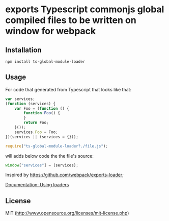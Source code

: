 # exports Typescript commonjs global compiled files to be written on window for webpack

## Installation

```
npm install ts-global-module-loader
```

## Usage
For code that generated from Typescript that looks like that:

``` javascript
var services;
(function (services) {
    var Foo = (function () {
        function Foo() {
        }
        return Foo;
    }());
    services.Foo = Foo;
})(services || (services = {}));
```

``` javascript
require("ts-global-module-loader?./file.js");
```
will adds below code the the file's source:
``` javascript
window["services"] = (services);
```
Inspired by https://github.com/webpack/exports-loader;

[Documentation: Using loaders](http://webpack.github.io/docs/using-loaders.html)

## License

MIT (http://www.opensource.org/licenses/mit-license.php)